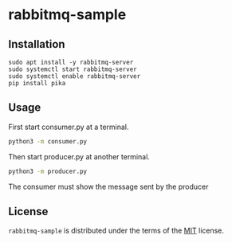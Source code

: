 # rabbitmq-sample

## Installation

```console
sudo apt install -y rabbitmq-server
sudo systemctl start rabbitmq-server
sudo systemctl enable rabbitmq-server
pip install pika
```

## Usage

First start consumer.py at a terminal.
```bash
python3 -m consumer.py
```

Then start producer.py at another terminal.
```bash
python3 -m producer.py
```

The consumer must show the message sent by the producer

## License

`rabbitmq-sample` is distributed under the terms of the [MIT](https://spdx.org/licenses/MIT.html) license.
